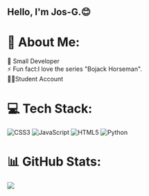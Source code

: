 ## Hello, I'm Jos-G.😊
# 💫 About Me:
🌱 Small Developer<br>⚡ Fun fact:I love the series "Bojack Horseman".<br>🐱‍👤Student Account


# 💻 Tech Stack:
![CSS3](https://img.shields.io/badge/css3-%231572B6.svg?style=for-the-badge&logo=css3&logoColor=white) ![JavaScript](https://img.shields.io/badge/javascript-%23323330.svg?style=for-the-badge&logo=javascript&logoColor=%23F7DF1E) ![HTML5](https://img.shields.io/badge/html5-%23E34F26.svg?style=for-the-badge&logo=html5&logoColor=white) ![Python](https://img.shields.io/badge/python-3670A0?style=for-the-badge&logo=python&logoColor=ffdd54) 


# 📊 GitHub Stats:
![](https://github-readme-stats.vercel.app/api/top-langs/?username=Jos-hash-sha-256&theme=dark&hide_border=false&include_all_commits=true&count_private=true&layout=compact)
